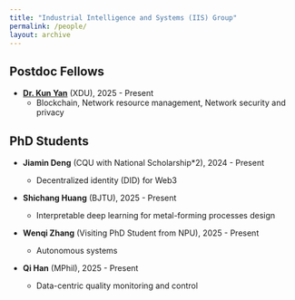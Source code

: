 ```yaml
---
title: "Industrial Intelligence and Systems (IIS) Group"
permalink: /people/
layout: archive
---
```


## Postdoc Fellows
* **[Dr. Kun Yan](https://quinyim.github.io/)** (XDU), 2025 - Present
  * Blockchain, Network resource management, Network security and privacy


## PhD Students
<!--## PhD/MPhil Students-->
* **Jiamin Deng** (CQU with National Scholarship*2), 2024 - Present
  * Decentralized identity (DID) for Web3

* **Shichang Huang** (BJTU), 2025 - Present
  * Interpretable deep learning for metal-forming processes design

* **Wenqi Zhang** (Visiting PhD Student from NPU), 2025 - Present
  * Autonomous systems

* **Qi Han** (MPhil), 2025 - Present
  * Data-centric quality monitoring and control



<!--
  * Physics-informed reinforcement learning for metal-forming processes design
  * Autonomous planning and decision making
  * Reinforcement learning for autonomous systems
-->


<!--
## Former Members
* **[Shikun Li](https://imsg.ac.cn/people/lishikun.html)** (Postdoc Fellow, PhD CAS, 2024-2025), First Employment: 
* **[Qing Ma](https://scholar.google.com/citations?user=x6QQGQkAAAAJ&hl=en)** (Postdoc Fellow, PhD HIT, 2024-2025), Current Employment: 
-->
